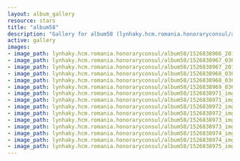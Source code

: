 ```yaml
---
layout: album_gallery
resource: stars
title: "album58"
description: "Gallery for album58 (lynhaky.hcm.romania.honoraryconsul/album58)"
active: gallery
images:
- image_path: lynhaky.hcm.romania.honoraryconsul/album58/1526838966_2018_05_19_closing_ceremony_lnk_cyrilduchene_164102.jpg
- image_path: lynhaky.hcm.romania.honoraryconsul/album58/1526838967_036337.jpg
- image_path: lynhaky.hcm.romania.honoraryconsul/album58/1526838967_2018_05_19_closing_ceremony_lnk_cyrilduchene_164124.jpg
- image_path: lynhaky.hcm.romania.honoraryconsul/album58/1526838968_036358.jpg
- image_path: lynhaky.hcm.romania.honoraryconsul/album58/1526838968_036362.jpg
- image_path: lynhaky.hcm.romania.honoraryconsul/album58/1526838969_036403.jpg
- image_path: lynhaky.hcm.romania.honoraryconsul/album58/1526838971_imgl5492.jpg
- image_path: lynhaky.hcm.romania.honoraryconsul/album58/1526838971_imgl5500.jpg
- image_path: lynhaky.hcm.romania.honoraryconsul/album58/1526838972_imgl5531.jpg
- image_path: lynhaky.hcm.romania.honoraryconsul/album58/1526838972_imgl5550.jpg
- image_path: lynhaky.hcm.romania.honoraryconsul/album58/1526838973_imgl5604.jpg
- image_path: lynhaky.hcm.romania.honoraryconsul/album58/1526838973_imgl5686.jpg
- image_path: lynhaky.hcm.romania.honoraryconsul/album58/1526838974_imgl5710.jpg
- image_path: lynhaky.hcm.romania.honoraryconsul/album58/1526838974_imgl5752.jpg
- image_path: lynhaky.hcm.romania.honoraryconsul/album58/1526838975_imgl5793.jpg
---
```

